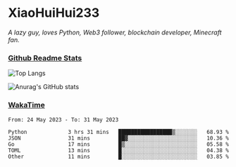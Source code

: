 # XiaoHuiHui233

*A lazy guy, loves Python, Web3 follower, blockchain developer, Minecraft fan.*

### [Github Readme Stats](https://github.com/anuraghazra/github-readme-stats)

![Top Langs](https://github-readme-stats.vercel.app/api/top-langs/?username=XiaoHuiHui233&layout=compact&theme=github_dark)

![Anurag's GitHub stats](https://github-readme-stats.vercel.app/api?username=XiaoHuiHui233&show_icons=true&theme=github_dark)

### [WakaTime](https://wakatime.com)

<!--START_SECTION:waka-->

```text
From: 24 May 2023 - To: 31 May 2023

Python             3 hrs 31 mins   █████████████████▒░░░░░░░   68.93 %
JSON               31 mins         ██▓░░░░░░░░░░░░░░░░░░░░░░   10.36 %
Go                 17 mins         █▒░░░░░░░░░░░░░░░░░░░░░░░   05.58 %
TOML               13 mins         █░░░░░░░░░░░░░░░░░░░░░░░░   04.38 %
Other              11 mins         █░░░░░░░░░░░░░░░░░░░░░░░░   03.85 %
```

<!--END_SECTION:waka-->

